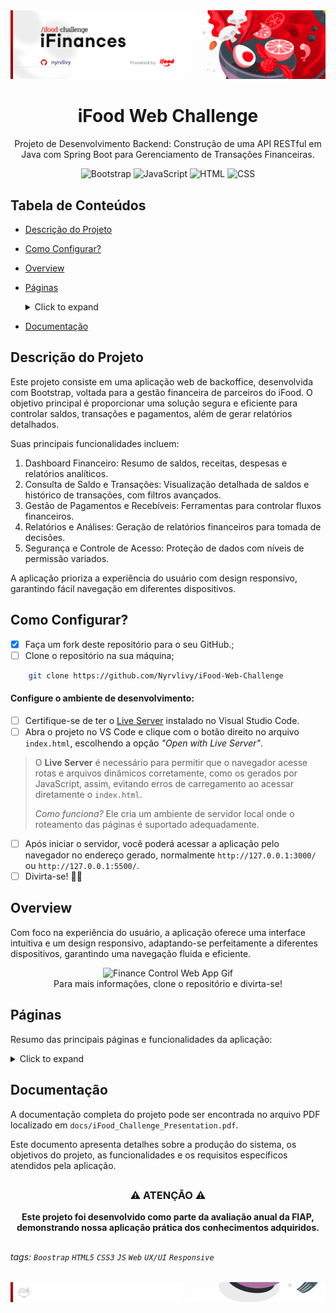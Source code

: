 <div align="center">
  <img alt="iFinances Web Banner" src=".github/assets/images/app-web-header.png">
</div>

<h1 align="center">iFood Web Challenge</h1>
<p align="center">Projeto de Desenvolvimento Backend: Construção de uma API RESTful em Java com Spring Boot para Gerenciamento de Transações Financeiras.</p>

<div align="center">

  ![Bootstrap](https://img.shields.io/badge/Bootstrap-5.3.0-7952B3?style=flat-square&logo=bootstrap&logoColor=white)
  ![JavaScript](https://img.shields.io/badge/JavaScript-ES6+-F7DF1E?style=flat-square&logo=javascript&logoColor=black)
  ![HTML](https://img.shields.io/badge/HTML5-E34F26?style=flat-square&logo=html5&logoColor=white)
  ![CSS](https://img.shields.io/badge/CSS3-1572B6?style=flat-square&logo=css3&logoColor=white)

</div>

##

## Tabela de Conteúdos

* [Descrição do Projeto](#descrição-do-projeto)
* [Como Configurar?](#como-configurar)
* [Overview](#overview)
* [Páginas](#páginas)
    <details>
    <summary>Click to expand</summary>

  - [Dashboard](#dashboard)
  - [Repasses](#repasses)
  - [Repasses por Período](#repasses-por-período)
  - [Lançamentos](#lançamentos)
  - [Lançamentos do Repasse](#lançamentos-do-repasse)
  - [Desempenho](#desempenho)
  - [Saúde Operacional](#saúde-operacional)
  - [Metas e Projeções](#metas-e-projeções)
  - [Modals](#modals)
      - Modal de Notificações
      - Modal de Permissões
      - Modal Sobre
  - [Navbar e Sidebar](#navbar-e-sidebar)

  </details>
  
* [Documentação](#documentação)

##

## Descrição do Projeto

Este projeto consiste em uma aplicação web de backoffice, desenvolvida com Bootstrap, voltada para a gestão financeira de parceiros do iFood. O objetivo principal é proporcionar uma solução segura e eficiente para controlar saldos, transações e pagamentos, além de gerar relatórios detalhados. 

Suas principais funcionalidades incluem:

1. Dashboard Financeiro: Resumo de saldos, receitas, despesas e relatórios analíticos.
2. Consulta de Saldo e Transações: Visualização detalhada de saldos e histórico de transações, com filtros avançados.
3. Gestão de Pagamentos e Recebíveis: Ferramentas para controlar fluxos financeiros.
4. Relatórios e Análises: Geração de relatórios financeiros para tomada de decisões.
5. Segurança e Controle de Acesso: Proteção de dados com níveis de permissão variados.

A aplicação prioriza a experiência do usuário com design responsivo, garantindo fácil navegação em diferentes dispositivos.

##

## Como Configurar?

- [x] Faça um fork deste repositório para o seu GitHub.;
- [ ] Clone o repositório na sua máquina;

```bash
    git clone https://github.com/Nyrvlivy/iFood-Web-Challenge
```

#### Configure o ambiente de desenvolvimento:

- [ ] Certifique-se de ter o [Live Server](https://marketplace.visualstudio.com/items?itemName=ritwickdey.LiveServer) instalado no Visual Studio Code.
- [ ] Abra o projeto no VS Code e clique com o botão direito no arquivo `index.html`, escolhendo a opção _"Open with Live Server"_.

> O **Live Server** é necessário para permitir que o navegador acesse rotas e arquivos dinâmicos corretamente, como os gerados por JavaScript, assim, evitando erros de carregamento ao acessar diretamente o `index.html`. 
> 
> _Como funciona?_ Ele cria um ambiente de servidor local onde o roteamento das páginas é suportado adequadamente.

- [ ] Após iniciar o servidor, você poderá acessar a aplicação pelo navegador no endereço gerado, normalmente `http://127.0.0.1:3000/` ou `http://127.0.0.1:5500/`.
- [ ] Divirta-se! 🎊👏

##

## Overview

Com foco na experiência do usuário, a aplicação oferece uma interface intuitiva e um design responsivo, adaptando-se perfeitamente a diferentes dispositivos, garantindo uma navegação fluida e eficiente.

<div align="center">
  <img alt="Finance Control Web App Gif" src=".github/assets/gif/ifinances-overview.gif">
  <br>
  Para mais informações, clone o repositório e divirta-se!
</div>

##

## Páginas

Resumo das principais páginas e funcionalidades da aplicação:

<details>
<summary>Click to expand</summary>

### Dashboard
    Aqui encontramos uma visão geral do saldo, receitas, despesas e indicadores financeiros do negócio.

<div align="center">
  <img alt="" src=".github/assets/images/pages/dashboard.png">
  <br>
</div>

### Repasses
    Exibe informações detalhadas sobre repasses financeiros, como datas, valores e status dos pagamentos.

<div align="center">
  <img alt="" src=".github/assets/images/pages/repasses.png">
  <br>
</div>

### Repasses por Período
    Permite a visualização e filtragem dos repasses dentro de um intervalo de tempo específico.

<div align="center">
  <img alt="" src=".github/assets/images/pages/repasses-periodo.png">
  <br>
</div>

### Lançamentos
    Lista todos os lançamentos financeiros, permitindo o acompanhamento das movimentações no sistema.

<div align="center">
  <img alt="" src=".github/assets/images/pages/lancamentos.png">
  <br>
</div>

### Lançamentos do Repasse
    Detalha as entradas e saídas relacionadas a cada repasse efetuado, com opções de filtragem.

<div align="center">
  <img alt="" src=".github/assets/images/pages/lancamentos-repasse.png">
  <br>
</div>

### Desempenho
    Mostra métricas de desempenho do negócio, como vendas e metas atingidas, com análises periódicas.

<div align="center">
  <img alt="" src=".github/assets/images/pages/desempenho.png">
  <br>
</div>

### Saúde Operacional
    Exibe indicadores sobre a eficiência operacional, incluindo dados de cancelamentos e problemas de pedidos.

<div align="center">
  <img alt="" src=".github/assets/images/pages/saude-operacional.png">
  <br>
</div>

### Metas e Projeções
    Acompanha o progresso das metas financeiras e faz projeções de desempenho com base nos dados históricos.

<div align="center">
  <img alt="" src=".github/assets/images/pages/metas-projecoes.png">
  <br>
</div>

### Modals
    Aqui estão as modais utilizadas para configurações e notificações do sistema.

### - Modal de Notificações
    Mostra as notificações do sistema, como atualizações de transações e alertas financeiros.

<div align="center">
  <img alt="" src=".github/assets/images/pages/notificacoes-modal.png">
  <br>
</div>

### - Modal de Permissões
    Gerencia as permissões dos usuários, controlando o acesso a diferentes áreas do sistema.

<div align="center">
  <img alt="" src=".github/assets/images/pages/permissoes-modal.png">
  <br>
</div>

### - Modal Sobre
    Exibe informações sobre o sistema, como versão e detalhes do desenvolvedor.

<div align="center">
  <img alt="" src=".github/assets/images/pages/sobre-modal.png">
  <br>
</div>

### Navbar e Sidebar
    Navegação intuitiva com barra de navegação superior e menu lateral, facilitando o acesso às funcionalidades.


<div align="center">
  <img alt="" src=".github/assets/images/pages/navbar-sidebar-modal.png">
  <br>
</div>

  </details>

##

## Documentação

A documentação completa do projeto pode ser encontrada no arquivo PDF localizado em `docs/iFood_Challenge_Presentation.pdf`. 

Este documento apresenta detalhes sobre a produção do sistema, os objetivos do projeto, as funcionalidades e os requisitos específicos atendidos pela aplicação.

##
<div align="center">

### ⚠️ ATENÇÃO ⚠️

**Este projeto foi desenvolvido como parte da avaliação anual da FIAP, demonstrando nossa aplicação prática dos conhecimentos adquiridos.**

</div>

##

###### tags: `Boostrap` `HTML5` `CSS3` `JS` `Web` `UX/UI` `Responsive`

<div align="center">
  <img alt="GitHub Header Banner" src=".github/assets/images/app-web-footer.png">
</div>
